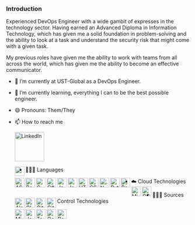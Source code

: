 ### Introduction

Experienced DevOps Engineer with a wide gambit of expresses in the technology 
sector. Having earned an Advanced Diploma in Information Technology, 
which has given me a solid foundation in problem-solving and the ability 
to look at a task and understand the security risk that might come 
with a given task.

My previous roles have given me the ability to work with teams from all across 
the world, which has given me the ability to become an effective communicator.  

- 🔭 I’m currently at UST-Global as a DevOps Engineer.
- 🌱 I’m currently learning, everything I can to be the best possible engineer.
- 😄 Pronouns: Them/They
- 📫 How to reach me

    [<img align="center" alt="LinkedIn" width="80" src="https://golflifenavigators.com/wp-content/uploads/2018/09/linkedin-logo.png" />]( https://www.linkedin.com/in/benjamin-saul-mcculloch/)

    <img align="left" alt="" width="26px" src="" />


- 👨🏻‍💻 Languages
    
    <img align="left" alt="ASP.Net" width="26px" src="https://pics.freeicons.io/uploads/icons/png/14621971553750220-512.png" />
    <img align="left" alt="Bash" width="26px" src="https://community.infoblox.com/t5/image/serverpage/image-id/2195iA290BF7E3BA6064D/image-size/large/is-moderation-mode/true?v=v2&px=999" />
    <img align="left" alt="C" width="26px" src="https://cdn.iconscout.com/icon/free/png-512/c-programming-569564.png" />
    <img align="left" alt="C#" width="26px" src="https://iconape.com/wp-content/files/sh/51404/svg/c--4.svg" />
    <img align="left" alt="Java" width="26px" src="https://icons-for-free.com/iconfiles/png/512/java+icon-1320167912601224138.png" />
    <img align="left" alt="JavaScript" width="26px" src="https://cdn.iconscout.com/icon/free/png-512/javascript-2752148-2284965.png" />
    <img align="left" alt="HTML 5" width="26px" src="https://icons-for-free.com/iconfiles/png/512/icon++html+icon-1320194800994962643.png" />
    <img align="left" alt="CSS" width="26px" src="https://icon-library.com/images/css3-icon/css3-icon-10.jpg" />
    <img align="left" alt=".Net" width="26px" src="https://upload.wikimedia.org/wikipedia/commons/thumb/e/ee/.NET_Core_Logo.svg/1200px-.NET_Core_Logo.svg.png" />
    <img align="left" alt="Python" width="26px" src="https://upload.wikimedia.org/wikipedia/commons/thumb/c/c3/Python-logo-notext.svg/768px-Python-logo-notext.svg.png" />
    <img align="left" alt="Powershell" width="26px" src="https://4.bp.blogspot.com/-VnHaVPAfOms/XDepW52T1BI/AAAAAAAAGQo/ZzujNs2KPkEmmtF1Astea01BkZ6RGStswCLcBGAs/s1600/powershell.png" />
    
- ☁️ Cloud Technologies 
    <img align="left" alt="Microsoft Azure" width="26px" src="https://is3-ssl.mzstatic.com/image/thumb/Purple124/v4/26/70/f7/2670f758-1cdb-60f3-f854-55eb75fd6ba6/source/256x256bb.jpg" />
    <img align="left" alt="GCP" width="26px" src="http://static1.squarespace.com/static/5ad4b8e04eddecf8fce0d794/5bbc13259140b782d111ad46/5bbc13d69140b782d111b4b4/1539054124718/apple-icon.png" />

- 👨🏻‍💻 Sources Control Technologies 
    <img align="left" alt="Alasian" width="26px" src="https://pbs.twimg.com/profile_images/907320949762134016/NVTmGzl7_400x400.jpg" />
    <img align="left" alt="GIT" width="26px" src="https://git-scm.com/images/logos/downloads/Git-Icon-1788C.png" />
    <img align="left" alt="GitHub" width="26px" src="https://cdn2.iconfinder.com/data/icons/social-icons-33/128/Github-512.png" />
    <img align="left" alt="GitLab" width="26px" src="https://upload.wikimedia.org/wikipedia/commons/thumb/1/18/GitLab_Logo.svg/1200px-GitLab_Logo.svg.png" />

    <img align="left" alt="Microsoft Azure DevOps" width="26px" src="https://user-images.githubusercontent.com/1874103/46415699-cfc5cf00-c6f3-11e8-9bcc-2fc2bf1759ec.png" />
    <img align="left" alt="Jenkins" width="26px" src="https://wiki.jenkins.io/download/attachments/2916393/headshot.png?version=1&modificationDate=1302753947000&api=v2" />
    <img align="left" alt="TeamCity" width="26px" src="https://upload.wikimedia.org/wikipedia/commons/8/8e/TeamCity_Icon.png" />
    <img align="left" alt="Octopus-Deploy" width="26px" src="https://images.g2crowd.com/uploads/product/hd_favicon/d65129b4caefad9d7ed13c2c21023096/octopus-deploy.svg" />
    <img align="left" alt="PostMan" width="26px" src="https://images.g2crowd.com/uploads/product/hd_favicon/1535488313/postman.svg" />




